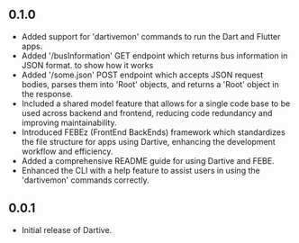 ## 0.1.0

* Added support for 'dartivemon' commands to run the Dart and Flutter apps.
* Added '/busInformation' GET endpoint which returns bus information in JSON format. to show how it works
* Added '/some.json' POST endpoint which accepts JSON request bodies, parses them into 'Root' objects, and returns a 'Root' object in the response.
* Included a shared model feature that allows for a single code base to be used across backend and frontend, reducing code redundancy and improving maintainability.
* Introduced FEBEz (FrontEnd BackEnds) framework which standardizes the file structure for apps using Dartive, enhancing the development workflow and efficiency.
* Added a comprehensive README guide for using Dartive and FEBE.
* Enhanced the CLI with a help feature to assist users in using the 'dartivemon' commands correctly.

## 0.0.1

* Initial release of Dartive.